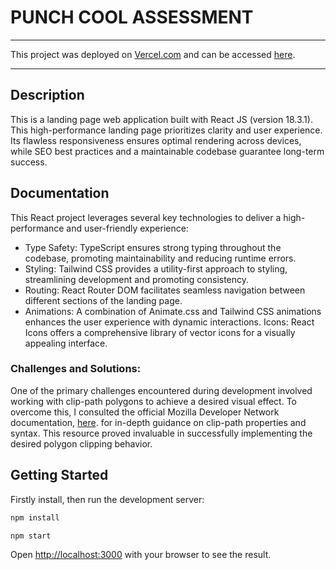 # PUNCH COOL ASSESSMENT

---

This project was deployed on [Vercel.com](https://vercel.com/) and can be accessed [here](https://punch-cool-six.vercel.app/).

---

## Description

This is a landing page web application built with React JS (version 18.3.1). This high-performance landing page prioritizes clarity and user experience. Its flawless responsiveness ensures optimal rendering across devices, while SEO best practices and a maintainable codebase guarantee long-term success.

## Documentation

This React project leverages several key technologies to deliver a high-performance and user-friendly experience:

- Type Safety: TypeScript ensures strong typing throughout the codebase, promoting maintainability and reducing runtime errors.
- Styling: Tailwind CSS provides a utility-first approach to styling, streamlining development and promoting consistency.
- Routing: React Router DOM facilitates seamless navigation between different sections of the landing page.
- Animations: A combination of Animate.css and Tailwind CSS animations enhances the user experience with dynamic interactions.
  Icons: React Icons offers a comprehensive library of vector icons for a visually appealing interface.

### Challenges and Solutions:

One of the primary challenges encountered during development involved working with clip-path polygons to achieve a desired visual effect. To overcome this, I consulted the official Mozilla Developer Network documentation, [here](https://developer.mozilla.org/en-US/docs/Web/CSS/clip-path). for in-depth guidance on clip-path properties and syntax. This resource proved invaluable in successfully implementing the desired polygon clipping behavior.

## Getting Started

Firstly install, then run the development server:

```bash
npm install

npm start
```

Open [http://localhost:3000](http://localhost:3000) with your browser to see the result.
